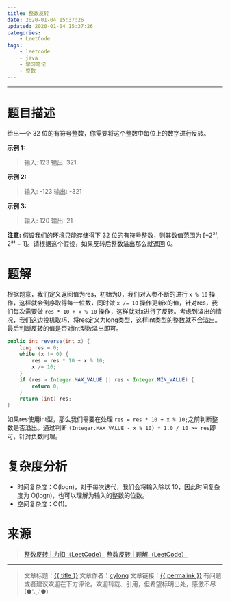 ```yaml
---
title: 整数反转
date: 2020-01-04 15:37:26
updated: 2020-01-04 15:37:26
categories:
    - LeetCode
tags:
    - leetcode
    - java
    - 学习笔记
    - 整数
---
```

---

# 题目描述

给出一个 32 位的有符号整数，你需要将这个整数中每位上的数字进行反转。

**示例 1:**
> 输入: 123
> 输出: 321

**示例 2:**
> 输入: -123
> 输出: -321

**示例 3:**
> 输入: 120
> 输出: 21

**注意:**
假设我们的环境只能存储得下 32 位的有符号整数，则其数值范围为 [−2³¹,  2³¹ − 1]。请根据这个假设，如果反转后整数溢出那么就返回 0。

<!-- more -->

# 题解

根据题意，我们定义返回值为res，初始为0，我们对入参不断的进行 `x % 10` 操作，这样就会倒序取得每一位数，同时做 `x /= 10` 操作更新x的值，针对res，我们每次需要做 `res * 10 + x % 10` 操作，这样就对x进行了反转。考虑到溢出的情况，我们这边投机取巧，将res定义为long类型，这样int类型的整数就不会溢出。最后判断反转的值是否对int型数溢出即可。

```java
public int reverse(int x) {
    long res = 0;
    while (x != 0) {
        res = res * 10 + x % 10;
        x /= 10;
    }
    if (res > Integer.MAX_VALUE || res < Integer.MIN_VALUE) {
        return 0;
    }
    return (int) res;
}
```

如果res使用int型，那么我们需要在处理 `res = res * 10 + x % 10;`之前判断整数是否溢出。通过判断 `(Integer.MAX_VALUE - x % 10) * 1.0 / 10 >= res`即可，针对负数同理。

# 复杂度分析

* 时间复杂度：O(logn)，对于每次迭代，我们会将输入除以 10，因此时间复杂度为 O(logn)，也可以理解为输入的整数的位数。
* 空间复杂度：Ο(1)。

# 来源
> [整数反转 | 力扣（LeetCode）][1]
> [整数反转 | 题解（LeetCode）][2]

---

> 文章标题：<a href='{{ permalink }}' title='{{ title }}' >{{ title }}</a>
> 文章作者：[cylong](http://www.cylong.com/about/ "cylong")
> 文章链接：<a href='{{ permalink }}' title='{{ title }}' >{{ permalink }}</a>
> 有问题或者建议欢迎在下方评论。欢迎转载、引用，但希望标明出处，感激不尽(●'◡'●)

[1]: https://leetcode-cn.com/problems/reverse-integer/ "整数反转 | 力扣（LeetCode）"
[2]: https://leetcode-cn.com/problems/reverse-integer/solution/zheng-shu-fan-zhuan-by-leetcode/ "整数反转 | 题解（LeetCode）"
